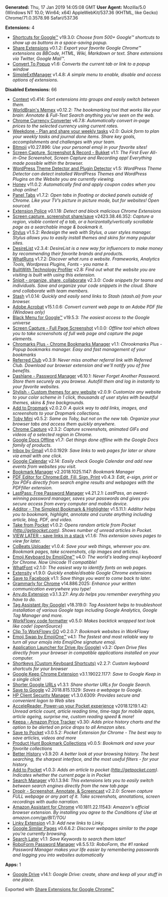 **Generated:** Thu, 17 Jan 2019 14:05:08 GMT
**User Agent:** Mozilla/5.0 (Windows NT 10.0; Win64; x64) AppleWebKit/537.36 (KHTML, like Gecko) Chrome/71.0.3578.98 Safari/537.36

**Extensions:** 4

 - [Shortcuts for Google™](https://chrome.google.com/webstore/detail/baohinapilmkigilbbbcccncoljkdpnd) v19.3.0: *Choose from 500+ Google™ shortcuts to show up as buttons in a space-saving popup.*
 - [Share Extensions](https://chrome.google.com/webstore/detail/chdafcbnfkfenoeejpaeenpdamhmalhe) v0.1.2: *Export your favorite Google Chrome™ extensions as BBCode, HTML, Wiki, Markdown or text. Share extensions via Twitter, Google Mail™.*
 - [Convert To Popup](https://chrome.google.com/webstore/detail/ipbclffpmnocdigdcpmahfmdlibcggal) v1.6: *Converts the current tab or link to a popup window*
 - [SimpleExtManager](https://chrome.google.com/webstore/detail/kniehgiejgnnpgojkdhhjbgbllnfkfdk) v1.4.8: *A simple menu to enable, disable and access options of extensions.*

**Disabled Extensions:** 66
 - [Context](https://chrome.google.com/webstore/detail/aalnjolghjkkogicompabhhbbkljnlka) v0.414: *Sort extensions into groups and easily switch between them.*
 - [WorldBrain's Memex](https://chrome.google.com/webstore/detail/abkfbakhjpmblaafnpgjppbmioombali) v0.12.2: *The bookmarking tool that works like your brain: Annotate & Full-Text Search anything you've seen on the web.*
 - [Chrome Currency Converter](https://chrome.google.com/webstore/detail/anbfhidldjknonaihbalghlebaijealk) v6.7.8: *Automatically convert in-page prices to the selected currency using current rates.*
 - [Weekdone - Plan and share your weekly tasks](https://chrome.google.com/webstore/detail/bbecdibpbedkfjhgipnjgkalhedefegj) v2.0: *Quick form to plan your weekly tasks and journal done items. Share key goals, accomplishments and challenges with your team.*
 - [Bitmoji](https://chrome.google.com/webstore/detail/bfgdeiadkckfbkeigkoncpdieiiefpig) v10.27.896: *Use your personal emoji in your favorite sites!*
 - [Screen Capture, Screenshot & Record - Bukket](https://chrome.google.com/webstore/detail/bgkknpjjkdiodnjnkkabgnkfdhcokden) v1.1: *The First Ever All-in-One Screenshot, Screen Capture and Recording app! Everything made possible within the browser.*
 - [WordPress Theme Detector and Plugin Detector](https://chrome.google.com/webstore/detail/bjccepbfbikbpbgillfgicihhmpmjbjd) v1.5: *WordPress Theme Detector can detect installed WordPress Themes and WordPress Plugins on the Website you are currently viewing.*
 - [Honey](https://chrome.google.com/webstore/detail/bmnlcjabgnpnenekpadlanbbkooimhnj) v11.0.2: *Automatically find and apply coupon codes when you shop online!*
 - [Panel Tabs](https://chrome.google.com/webstore/detail/cafiainadjhopgdkmgcjiokknjkbhbha) v1.7.2: *Open tabs in floating or docked panels outside of Chrome. Like your TV’s picture in picture mode, but for websites! Open sourced.*
 - [Extension Police](https://chrome.google.com/webstore/detail/ccmccoifgmogllppkahijhkingoeapph) v0.1.18: *Detect and block malicious Chrome Extensions*
 - [Screen capture, screenshot share/save](https://chrome.google.com/webstore/detail/cjbjepchlgclmpinlbbeinajphohgfod) v2423.38.46.352: *Capture a region, visible content of a tab, or a horizontally/vertically scrollable page as a searchable image & bookmark it.*
 - [Stylus](https://chrome.google.com/webstore/detail/clngdbkpkpeebahjckkjfobafhncgmne) v1.5.2: *Redesign the web with Stylus, a user styles manager. Stylus allows you to easily install themes and skins for many popular sites.*
 - [DesireList](https://chrome.google.com/webstore/detail/cmifjccfhaadddocjkojgfhafleeafcm) v2.3.4: *DesireList is a new way for influencers to make money by recommending their favorite brands and products.*
 - [WhatRuns](https://chrome.google.com/webstore/detail/cmkdbmfndkfgebldhnkbfhlneefdaaip) v1.7.2: *Discover what runs a website. Frameworks, Analytics Tools, Wordpress Plugins, Fonts - you name it.*
 - [BuiltWith Technology Profiler](https://chrome.google.com/webstore/detail/dapjbgnjinbpoindlpdmhochffioedbn) v2.8: *Find out what the website you are visiting is built with using this extension.*
 - [Snipit - organize, share, collaborate](https://chrome.google.com/webstore/detail/dodniekpimecafnhdbfaihfgdgbihhjl) v2.3.0: *Code snippets for teams and individuals. Save and organize your code snippets in the cloud. Share and collaborate with team members.*
 - [Stash](https://chrome.google.com/webstore/detail/ebclocabgheinkhjdkjchepmohbfjbjo) v1.0.14: *Quickly and easily send links to Stash (stash.ai) from your browser.*
 - [Adobe Acrobat](https://chrome.google.com/webstore/detail/efaidnbmnnnibpcajpcglclefindmkaj) v15.1.0.6: *Convert current web page to an Adobe PDF file (Windows only)*
 - [Black Menu for Google™](https://chrome.google.com/webstore/detail/eignhdfgaldabilaaegmdfbajngjmoke) v19.5.3: *The easiest access to the Google universe*
 - [Screen Capture - Full Page Screenshot](https://chrome.google.com/webstore/detail/elfnddjgdalmkfanfebfllcmdhdibabb) v1.0.0: *Offline tool which allows you to take screenshots of full web page and capture the page elements.*
 - [Chromarks Plus - Chrome Bookmarks Manager](https://chrome.google.com/webstore/detail/enmgcoifcfalfohmfibbhiaojhafpehm) v1.1: *Chrookmarks Plus - Popup bookmarks manager. Easy and fast management of your bookmarks*
 - [Referred Club](https://chrome.google.com/webstore/detail/eomagifihldcabmecgacjbgceomaekll) v0.3.9: *Never miss another referral link with Referred Club. Download our browser extension and we'll notify you of free benefits.*
 - [Dashlane - Password Manager](https://chrome.google.com/webstore/detail/fdjamakpfbbddfjaooikfcpapjohcfmg) v6.10.1: *Never Forget Another Password. Store them securely as you browse. Autofill them and log in instantly to your favorite websites.*
 - [Stylish - Custom themes for any website](https://chrome.google.com/webstore/detail/fjnbnpbmkenffdnngjfgmeleoegfcffe) v2.0.9: *Customize any website to your color scheme in 1 click, thousands of user styles with beautiful themes, skins & free backgrounds.*
 - [Add to Dropmark](https://chrome.google.com/webstore/detail/foiapgoppijipmmgkaibacckkhbngfhp) v2.0.2.0: *A quick way to add links, images, and screenshots to your Dropmark collections.*
 - [Toby Mini](https://chrome.google.com/webstore/detail/gfdcgfhkelkdmglklfbndgopaihmoeci) v0.5.2: *Same as Toby, but not on the new tab. Organize your browser tabs and access them quickly anywhere.*
 - [Chrome Capture](https://chrome.google.com/webstore/detail/ggaabchcecdbomdcnbahdfddfikjmphe) v2.3.2: *Capture screenshots, animated GIFs and videos of a selected region in Chrome.*
 - [Google Docs Offline](https://chrome.google.com/webstore/detail/ghbmnnjooekpmoecnnnilnnbdlolhkhi) v1.7: *Get things done offline with the Google Docs family of products.*
 - [Inbox by Gmail](https://chrome.google.com/webstore/detail/gkljgfmjocfalijkgoogmfffkhmkbgol) v1.0.0.1929: *Save links to web pages for later or share via email with one click.*
 - [Google Calendar](https://chrome.google.com/webstore/detail/gmbgaklkmjakoegficnlkhebmhkjfich) v2.14: *Easily check Google Calendar and add new events from websites you visit.*
 - [Bookmark Manager](https://chrome.google.com/webstore/detail/gmlllbghnfkpflemihljekbapjopfjik) v2.2018.1025.1147: *Bookmark Manager*
 - [PDF Editor for Chrome:Edit, Fill, Sign, Print](https://chrome.google.com/webstore/detail/gphandlahdpffmccakmbngmbjnjiiahp) v0.4.3: *Edit, e-sign, print or fax PDFs directly from search engine results and webpages with the PDFfiller extension.*
 - [LastPass: Free Password Manager](https://chrome.google.com/webstore/detail/hdokiejnpimakedhajhdlcegeplioahd) v4.21.2.1: *LastPass, an award-winning password manager, saves your passwords and gives you secure access from every computer and mobile device.*
 - [Additor - The Simplest Bookmark & Highlighter](https://chrome.google.com/webstore/detail/hfllajanfnlimffhkjbondolipoimcgn) v1.5.11.1: *Additor helps you to bookmark, highlight, annotate and curate anything including article, blog, PDF, and video.*
 - [Take from Pocket](https://chrome.google.com/webstore/detail/higpiildcmkbifobkbcmigbipabnkgkd) v1.0.2: *Opens random article from Pocket (http://getpocket.com). Shows number of unread articles in Pocket.*
 - [VIEW LATER - save links in a stack](https://chrome.google.com/webstore/detail/hnolaplfoobcmgfmjphkmbjolinelpkb) v1.1.6: *This extension saves pages to view for later.*
 - [CoBeats Uploader](https://chrome.google.com/webstore/detail/ibhjeppbnamcjmncfcppmglippmpmngh) v1.0.4: *Save your web things, wherever you are. Bookmark pages, take screenshots, clip images and articles.*
 - [Emoji Keyboard by EmojiOne™](https://chrome.google.com/webstore/detail/ipdjnhgkpapgippgcgkfcbpdpcgifncb) v4.0: *The world's leading emoji keyboard for Chrome. Now Unicode 11 compatible!*
 - [WhatFont](https://chrome.google.com/webstore/detail/jabopobgcpjmedljpbcaablpmlmfcogm) v2.1.0: *The easiest way to identify fonts on web pages.*
 - [Extensity](https://chrome.google.com/webstore/detail/jjmflmamggggndanpgfnpelongoepncg) v1.9.0: *Quickly enable/disable Google Chrome extensions*
 - [Save to Facebook](https://chrome.google.com/webstore/detail/jmfikkaogpplgnfjmbjdpalkhclendgd) v1.1: *Save things you want to come back to later.*
 - [Grammarly for Chrome](https://chrome.google.com/webstore/detail/kbfnbcaeplbcioakkpcpgfkobkghlhen) v14.886.2025: *Enhance your written communication everywhere you type!*
 - [Any.do Extension](https://chrome.google.com/webstore/detail/kdadialhpiikehpdeejjeiikopddkjem) v3.1.3.27: *Any.do helps you remember everything you have to do.*
 - [Tag Assistant (by Google)](https://chrome.google.com/webstore/detail/kejbdjndbnbjgmefkgdddjlbokphdefk) v18.319.0: *Tag Assistant helps to troubleshoot installation of various Google tags including Google Analytics, Google Tag Manager and more.*
 - [WorkFlowy code formatter](https://chrome.google.com/webstore/detail/kglihipcanlbglgikjghocmbbbbkfemn) v0.5.0: *Makes backtick wrapped text look like code! {openSource}*
 - [Clip To WorkFlowy GO](https://chrome.google.com/webstore/detail/laafdmchdjolfmndgfnpfclgebopnkko) v0.2.0.7: *Bookmark websites in WorkFlowy*
 - [Emoji Swap by EmojiOne™](https://chrome.google.com/webstore/detail/laaoconppkgneoeccdehhabfiojpekoa) v4.1: *The fastest and most reliable way to turn all your emojis into EmojiOne signature emoji.*
 - [Application Launcher for Drive (by Google)](https://chrome.google.com/webstore/detail/lmjegmlicamnimmfhcmpkclmigmmcbeh) v3.2: *Open Drive files directly from your browser in compatible applications installed on your computer.*
 - [Shortkeys (Custom Keyboard Shortcuts)](https://chrome.google.com/webstore/detail/logpjaacgmcbpdkdchjiaagddngobkck) v2.2.7: *Custom keyboard shortcuts for your browser*
 - [Google Keep Chrome Extension](https://chrome.google.com/webstore/detail/lpcaedmchfhocbbapmcbpinfpgnhiddi) v3.1.19022.1177: *Save to Google Keep in a single click!*
 - [Shorter Google URLs](https://chrome.google.com/webstore/detail/lpjmhibanjbicehodjphiofpdpllahpm) v1.3.1: *Share shorter URLs for Google Search.*
 - [Save to Google](https://chrome.google.com/webstore/detail/meoeeoaohbmgbocpdpnjklmfmjjagkkf) v2.2018.815.1329: *Saves a webpage to Google.*
 - [HP Client Security Manager](https://chrome.google.com/webstore/detail/ncffjdbbodifgldkcbhmiiljfcnbgjab) v1.3.0.6309: *Provides secure and convenient logon to Web sites*
 - [AcceleReader, Power-up your Pocket experience](https://chrome.google.com/webstore/detail/ndaldjfflhocdageglcnflfanmdhgfbi) v2018.1219.1.42: *Unread article count, article reading time, time-tags for mobile apps, article ageing, surprise me, custom reading speed & more!*
 - [Keepa - Amazon Price Tracker](https://chrome.google.com/webstore/detail/neebplgakaahbhdphmkckjjcegoiijjo) v3.30: *Adds price history charts and the option to be alerted on price drops to all Amazon sites.*
 - [Save to Pocket](https://chrome.google.com/webstore/detail/niloccemoadcdkdjlinkgdfekeahmflj) v3.0.5.2: *Pocket Extension for Chrome - The best way to save articles, videos and more*
 - [Product Hunt Bookmark Collections](https://chrome.google.com/webstore/detail/oaedkejndiopbdlnpknmhknghahfajcf) v0.0.5: *Bookmark and save your favorite collections*
 - [Better History](https://chrome.google.com/webstore/detail/obciceimmggglbmelaidpjlmodcebijb) v3.9.20: *A better look at your browsing history. The best searching, the sharpest interface, and the most useful filters - for your history.*
 - [Add to Pocket](https://chrome.google.com/webstore/detail/olloendlpcoaancofdjbaabmgbhdgpad) v1.0.3: *Adds an article to pocket (http://getpocket.com). Indicates whether the current page is in Pocket*
 - [Search Manager](https://chrome.google.com/webstore/detail/ommbgnllpkjnidkcnginhlacffdcdijc) v10.1.3.94: *This extensions lets you to easily switch between search engines directly from the new tab page*
 - [Droplr - Screenshot, Annotate, & Screencast](https://chrome.google.com/webstore/detail/oncaapliomaamlbopdmhmdompfemljhm) v2.2.0: *Screen capture FULL webpage or any part of it. Take screenshots, annotations, screen recordings with audio narration.*
 - [Amazon Assistant for Chrome](https://chrome.google.com/webstore/detail/pbjikboenpfhbbejgkoklgkhjpfogcam) v10.1811.22.11543: *Amazon's official browser extension. By installing you agree to the Conditions of Use at amazon.com/gp/BIT/TOU*
 - [Linky Extension](https://chrome.google.com/webstore/detail/pghdabpagojegpfplckdbnlalpgidikc) v1.3: *Add new links to Linky.*
 - [Google Similar Pages](https://chrome.google.com/webstore/detail/pjnfggphgdjblhfjaphkjhfpiiekbbej) v0.6.6.2: *Discover webpages similar to the page you're currently browsing.*
 - [Search Later](https://chrome.google.com/webstore/detail/pmlokaikmdggccdncpbbfhnbdpblkoal) v1.1: *Save Keywords to search them later!*
 - [RoboForm Password Manager](https://chrome.google.com/webstore/detail/pnlccmojcmeohlpggmfnbbiapkmbliob) v8.5.5.13: *RoboForm, the #1 ranked Password Manager makes your life easier by remembering passwords and logging you into websites automatically*

**Apps:** 1
 - [Google Drive](https://chrome.google.com/webstore/detail/apdfllckaahabafndbhieahigkjlhalf) v14.1: *Google Drive: create, share and keep all your stuff in one place.*


Exported with [Share Extensions for Google Chrome™](https://chrome.google.com/webstore/detail/chdafcbnfkfenoeejpaeenpdamhmalhe)
